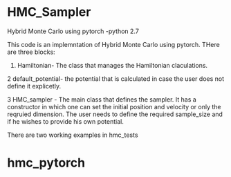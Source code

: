 # HMC_Sampler
Hybrid Monte Carlo using pytorch -python 2.7

This code is an implemntation of Hybrid Monte Carlo using pytorch. THere are three blocks:

1. Hamiltonian- The class that manages the Hamiltonian claculations.

2 default_potential- the potential that is calculated in case the user does not define it explicetly.

3  HMC_sampler - The main class that defines the sampler. It has a constructor in which one can set the initial position and velocity or only the reqruied dimension. The user needs to define the required sample_size and if he wishes to provide his own potential.

There are two working examples in hmc_tests  
# hmc_pytorch
